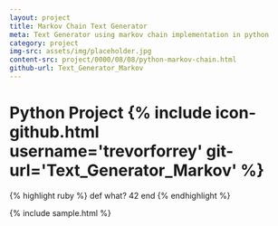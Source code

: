 ```yaml
---
layout: project
title: Markov Chain Text Generator
meta: Text Generator using markov chain implementation in python
category: project
img-src: assets/img/placeholder.jpg
content-src: project/0000/08/08/python-markov-chain.html
github-url: Text_Generator_Markov
---
```


# Python Project {% include icon-github.html username='trevorforrey' git-url='Text_Generator_Markov' %}


{% highlight ruby %}
def what?
42
end
{% endhighlight %}

{% include sample.html %}
